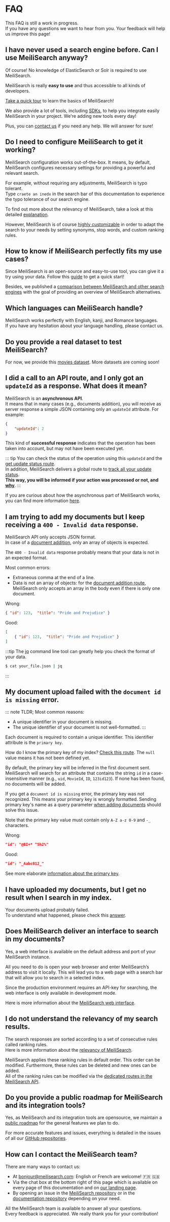 # FAQ

This FAQ is still a work in progress.<br>
If you have any questions we want to hear from you. Your feedback will help us improve this page!

## I have never used a search engine before. Can I use MeiliSearch anyway?

Of course! No knowledge of ElasticSearch or Solr is required to use MeiliSearch.

MeiliSearch is really **easy to use** and thus accessible to all kinds of developers.

[Take a quick tour](/guides/introduction/quick_start_guide.md) to learn the basics of MeiliSearch!

We also provide a lot of tools, including [SDKs](/resources/sdks.md), to help you integrate easily MeiliSearch in your project. We're adding new tools every day!

Plus, you can [contact us](/resources/faq.md#how-can-i-contact-the-meilisearch-team) if you need any help. We will answer for sure!

## Do I need to configure MeiliSearch to get it working?

MeiliSearch configuration works out-of-the-box. It means, by default, MeiliSearch configures necessary settings for providing a powerful and relevant search.

For example, without requiring any adjustments, MeiliSearch is typo tolerant.<br>
Type `craete an inedx` in the search bar of this documentation to experience the typo tolerance of our search engine.

To find out more about the relevancy of MeiliSearch, take a look at this detailed [explanation](/guides/main_concepts/relevancy.md#ranking-rules).

However, MeiliSearch is of course [highly customizable](/references/settings.md) in order to adapt the search to your needs by setting synonyms, stop words, and custom ranking rules.

## How to know if MeiliSearch perfectly fits my use cases?

Since MeiliSearch is an open-source and easy-to-use tool, you can give it a try using your data. Follow this [guide](/guides/introduction/quick_start_guide.md) to get a quick start!

Besides, we published a [comparison between MeiliSearch and other search engines](/resources/comparison_to_alternatives.md) with the goal of providing an overview of MeiliSearch alternatives.

## Which languages can MeiliSearch handle?

MeiliSearch works perfectly with English, kanji, and Romance languages.<br>
If you have any hesitation about your language handling, please contact us.

## Do you provide a real dataset to test MeiliSearch?

For now, we provide this [movies dataset](https://www.notion.so/meilisearch/A-movies-dataset-to-test-Meili-1cbf7c9cfa4247249c40edfa22d7ca87#b5ae399b81834705ba5420ac70358a65). More datasets are coming soon!

## I did a call to an API route, and I only got an `updateId` as a response. What does it mean?

MeiliSearch is an **asynchronous API**.<br>
It means that in many cases (e.g., documents addition), you will receive as server response a simple JSON containing only an `updateId` attribute. For example:

```json
{
    "updateId": 2
}
```

This kind of **successful response** indicates that the operation has been taken into account, but may not have been executed yet.<br>

::: tip
You can check the status of the operation using this `updateId` and the [get update status route](/references/updates.md#get-an-update-status).<br>
In addition, MeiliSearch delivers a global route to [track all your update status](/references/updates.md#get-all-update-status).<br>
**This way, you will be informed if your action was processed or not, and <u>why</u>**.
:::

If you are curious about how the asynchronous part of MeiliSearch works, you can find more information [here](/guides/advanced_guides/asynchronous_updates.md).

## I am trying to add my documents but I keep receiving a `400 - Invalid data` response.

MeiliSearch API only accepts JSON format.<br>
In case of a [document addition](/references/documents.md#add-or-replace-documents), only an array of objects is expected.

The `400 - Invalid data` response probably means that your data is not in an expected format.

Most common errors:
- Extraneous comma at the end of a line.
- Data is not an array of objects: for the [document addition route](/references/documents.md#add-or-replace-documents), MeiliSearch only accepts an array in the body even if there is only one document.

Wrong:
```json
{ "id": 123,  "title": "Pride and Prejudice" }
```

Good:
```json
[
    { "id": 123,  "title": "Pride and Prejudice" }
]
```

:::tip
The [jq](https://github.com/stedolan/jq) command line tool can greatly help you check the format of your data.
```bash
$ cat your_file.json | jq
```
:::

## My document upload failed with the `document id is missing` error.

::: note TLDR;
Most common reasons:
- A unique identifier in your document is missing.
- The unique identifier of your document is not well-formatted.
:::

Each document is required to contain a unique identifier. This identifier attribute is the `primary key`.

How do I know the primary key of my index? [Check this route](/references/indexes.md#get-one-index). The `null` value means it has not been defined yet.

By default, the primary key will be inferred in the first document sent. MeiliSearch will search for an attribute that contains the string `id` in a case-insensitive manner (e.g., `uid`, `MovieId`, `ID`, `123id123`). If none has been found, no documents will be added.

If you get a `document id is missing` error, the primary key was not recognized. This means your primary key is wrongly formatted. Sending primary key's name as a query parameter [when adding documents](/references/documents.md#add-or-replace-documents) should solve this issue.

Note that the primary key value must contain only `A-Z a-z 0-9` and `-_` characters.

Wrong:
```json
"id": "@BI+* ^5h2%"
```

Good:
```json
"id": "_Aabc012_"
```

See more elaborate [information about the primary key](/guides/main_concepts/documents.md#primary-key).

## I have uploaded my documents, but I get no result when I search in my index.

Your documents upload probably failed.<br>
To understand what happened, please check this [answer](/resources/faq.md#i-did-a-call-to-an-api-route-and-i-only-got-an-updateid-as-a-response-what-does-it-mean).

## Does MeiliSearch deliver an interface to search in my documents?

Yes, a web interface is available on the default address and port of your MeiliSearch instance.

All you need to do is open your web browser and enter MeiliSearch’s address to visit it locally. This will lead you to a web page with a search bar that will allow you to search in a selected index.

Since the production environment requires an API-key for searching, the web interface is only available in development mode.

Here is more information about the [MeiliSearch web interface](/guides/advanced_guides/web_interface.md).

## I do not understand the relevancy of my search results.

The search responses are sorted according to a set of consecutive rules called ranking rules.<br>
Here is more information about the [relevancy of MeiliSearch](/guides/main_concepts/relevancy.md).

MeiliSearch applies these ranking rules in default order. This order can be modified. Furthermore, these rules can be deleted and new ones can be added.<br>
All of the ranking rules can be modified via the [dedicated routes in the MeiliSearch API](/references/ranking_rules.md).

## Do you provide a public roadmap for MeiliSearch and its integration tools?

Yes, as MeiliSearch and its integration tools are opensource, we maintain a [public roadmap](https://github.com/orgs/meilisearch/projects/2) for the general features we plan to do.

For more accurate features and issues, everything is detailed in the issues of all our [GitHub repositories](https://github.com/meilisearch/MeiliSearch/issues).

## How can I contact the MeiliSearch team?

There are many ways to contact us:
- At [bonjour@meilisearch.com](mailto:bonjour@meilisearch.com): English or French are welcome! 🇫🇷 🇬🇧
- Via the chat box at the bottom right of this page which is available on every page of this documentation and on [our landing page](https://www.meilisearch.com/).
- By opening an issue in the [MeiliSearch repository](https://github.com/meilisearch/MeiliSearch) or in the [documentation repository](https://github.com/meilisearch/documentation/) depending on your need.

All the MeiliSearch team is available to answer all your questions.<br>
Every feedback is appreciated. We really thank you for your contribution!
